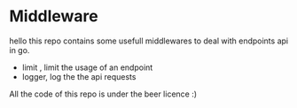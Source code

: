 # Middleware

hello this repo contains some usefull middlewares to deal with endpoints
api in go.

- limit , limit the usage of an endpoint
- logger, log the the api requests 


All the code of this repo is under the beer licence :)

